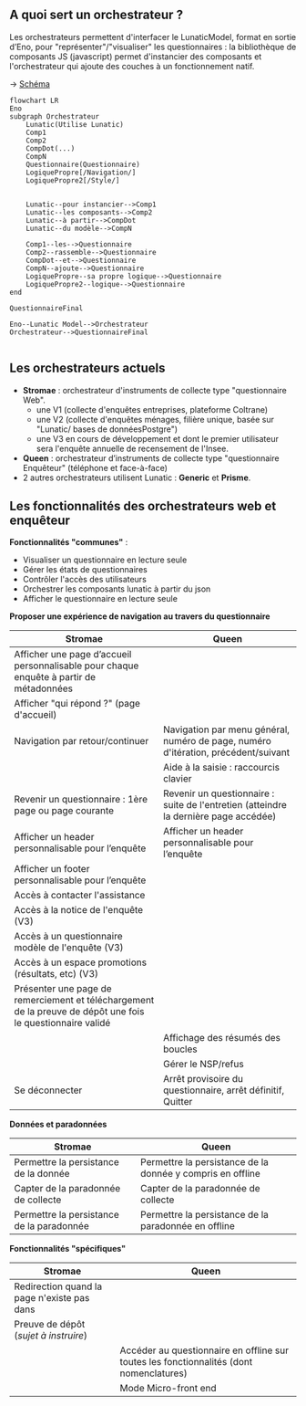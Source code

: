 ## A quoi sert un orchestrateur ?  
Les orchestrateurs permettent d'interfacer le LunaticModel, format en sortie d’Eno, pour "représenter"/"visualiser" les questionnaires : la bibliothèque de composants JS (javascript) permet d'instancier des composants et l'orchestrateur qui ajoute des couches à un fonctionnement natif. 
 
→ [Schéma](https://mermaid.ink/img/pako:eNqNk0tuwjAQhq9ieUUlDCrLLLopdEXTB-oKdzHEA3Hl2KkfrRDiLl32HlysJoSSRI1UL6J5fPlnPBrvaGYE0oSulfnMcrCezJ-5nmnDtQurjYUyJw82y9F5Cx6D5ZrEMw8avMwGL14q6fDsX52yt6Yory_m5GJOjR-MRqMGl57MpxArSKM1SIuDllfDc7OR7wEfrSktLscpfMgNHKHx6x_AZDle-K3Cc7L5rZtlrDTBEqmdB51JtIzdNDr_pRQ6ksW4caC9q6FJBzp8kTJOT55F4kU7hAikMOLwrbBG0mZPVeGqVsy2rt-YI2MWnMNiVWn0ULEyY-j7gZQxeDPB92i0xsiYA1JWJlGnxD_-io32wqgF11y3ondSgzpG494xVk-M3MfNVFGgs34tt6tfKdEhLdAWIEVc7N2xP059jgVymkRT4BqC8pxyvY9oKEWUmgnpjaXJGpTDIYXgzWKrM5p4G_AMTSXEF1HU1P4HDbEfNg )

```mermaid
flowchart LR
Eno
subgraph Orchestrateur
    Lunatic(Utilise Lunatic)
    Comp1
    Comp2
    CompDot(...)
    CompN
    Questionnaire(Questionnaire)
    LogiquePropre[/Navigation/]
    LogiquePropre2[/Style/]
    
    
    Lunatic--pour instancier-->Comp1
    Lunatic--les composants-->Comp2
    Lunatic--à partir-->CompDot
    Lunatic--du modèle-->CompN
    
    Comp1--les-->Questionnaire
    Comp2--rassemble-->Questionnaire
    CompDot--et-->Questionnaire
    CompN--ajoute-->Questionnaire
    LogiquePropre--sa propre logique-->Questionnaire
    LogiquePropre2--logique-->Questionnaire
end

QuestionnaireFinal

Eno--Lunatic Model-->Orchestrateur
Orchestrateur-->QuestionnaireFinal
    
```

## Les orchestrateurs actuels

- **Stromae** : orchestrateur d'instruments de collecte type "questionnaire Web". 
    - une V1 (collecte d'enquêtes entreprises, plateforme Coltrane) 
    - une V2 (collecte d'enquêtes ménages, filière unique, basée sur "Lunatic/ bases de donnéesPostgre") 
	- une V3 en cours de développement et dont le premier utilisateur sera l'enquête annuelle de recensement de l'Insee.
- **Queen** : orchestrateur d’instruments de collecte type "questionnaire Enquêteur" (téléphone et face-à-face) 
- 2 autres orchestrateurs utilisent Lunatic : **Generic** et **Prisme**.
  

## Les fonctionnalités des orchestrateurs web et enquêteur
 

 **Fonctionnalités "communes"** :
 - Visualiser un questionnaire en lecture seule 
 - Gérer les états de questionnaires  
 - Contrôler l'accès des utilisateurs 
 - Orchestrer les composants lunatic à partir du json 
 - Afficher le questionnaire en lecture seule  

**Proposer une expérience de navigation au travers du questionnaire** 

| Stromae | Queen|  
| -------- | -------- |  
| Afficher une page d’accueil personnalisable pour chaque enquête à partir de métadonnées|
| Afficher "qui répond ?" (page d'accueil)|
| Navigation par retour/continuer| Navigation par menu général, numéro de page, numéro d'itération, précédent/suivant| 
|  |  Aide à la saisie : raccourcis clavier|
|  Revenir un questionnaire : 1ère page ou page courante | Revenir un questionnaire : suite de l'entretien (atteindre la dernière page accédée)|
| Afficher un header personnalisable pour l’enquête |  Afficher un header personnalisable pour l’enquête|
|Afficher un footer personnalisable pour l’enquête|
|  Accès à contacter l'assistance ||
|  Accès à la notice de l'enquête (V3)||
|  Accès à un questionnaire modèle de l'enquête (V3)||
| Accès à un espace promotions (résultats, etc) (V3)||
|  Présenter une page de remerciement et téléchargement de la preuve de dépôt une fois le questionnaire validé  ||
|  |  Affichage des résumés des boucles|
|  |  Gérer le NSP/refus|
| Se déconnecter  | Arrêt provisoire du questionnaire,  arrêt définitif, Quitter|

**Données et paradonnées** 

| Stromae | Queen|  
| -------- | -------- |  
| Permettre la persistance de la donnée | Permettre la persistance de la donnée y compris en offline|
| Capter de la paradonnée de collecte  |Capter de la paradonnée de collecte |
| Permettre la persistance de la paradonnée  | Permettre la persistance de la paradonnée en offline|

**Fonctionnalités "spécifiques"** 

| Stromae | Queen|  
| -------- | -------- |  
| Redirection quand la page n'existe pas dans |
| Preuve de dépôt (*sujet à instruire*) |
|| Accéder au questionnaire en offline sur toutes les fonctionnalités (dont nomenclatures)|
|| Mode Micro-front end|
 